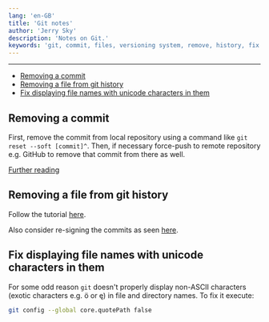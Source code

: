```yaml
---
lang: 'en-GB'
title: 'Git notes'
author: 'Jerry Sky'
description: 'Notes on Git.'
keywords: 'git, commit, files, versioning system, remove, history, fix'
---
```


---

- [Removing a commit](#removing-a-commit)
- [Removing a file from git history](#removing-a-file-from-git-history)
- [Fix displaying file names with unicode characters in them](#fix-displaying-file-names-with-unicode-characters-in-them)

## Removing a commit

First, remove the commit from local repository using a command like `git reset --soft [commit]^`.
Then, if necessary force-push to remote repository e.g. GitHub to remove that commit from there as well.

[Further reading](https://stackoverflow.com/a/448929)

## Removing a file from git history

Follow the tutorial [here](https://help.github.com/en/github/authenticating-to-github/removing-sensitive-data-from-a-repository).

Also consider re-signing the commits as seen [here](https://stackoverflow.com/a/41883164).

## Fix displaying file names with unicode characters in them

For some odd reason `git` doesn't properly display non-ASCII characters (exotic characters e.g. ö or ę) in file and directory names. To fix it execute:

```bash
git config --global core.quotePath false
```
